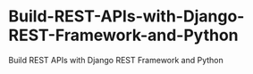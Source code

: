 


# Build-REST-APIs-with-Django-REST-Framework-and-Python
Build REST APIs with Django REST Framework and Python
